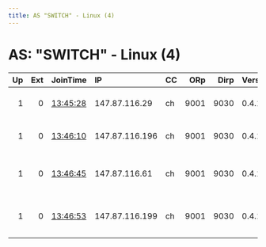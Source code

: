 ```yaml
---
title: AS "SWITCH" - Linux (4)
---
```


# AS: "SWITCH" - Linux (4)

|   Up |   Ext | JoinTime                                                                                            | IP             | CC   |   ORp |   Dirp | Version   | Contact                   | Nickname   |   eFamMembers |
|-----:|------:|:----------------------------------------------------------------------------------------------------|:---------------|:-----|------:|-------:|:----------|:--------------------------|:-----------|--------------:|
|    1 |     0 | [13:45:28](https://metrics.torproject.org/rs.html#details/5F7F90564ED3CDCFDB3BC9787F2DA0EF2D75E8FB) | 147.87.116.29  | ch   |  9001 |   9030 | 0.4.1.6   | uva at yopmail dot com    | Uva        |             1 |
|    1 |     0 | [13:46:10](https://metrics.torproject.org/rs.html#details/DF8772A8FC433C24B7D3FE90CCFE4AEC00EB26FE) | 147.87.116.196 | ch   |  9001 |   9030 | 0.4.1.6   | pansy at yopmail dot com  | Pansy      |             1 |
|    1 |     0 | [13:46:45](https://metrics.torproject.org/rs.html#details/CDF893073A20D36DB73DDCCEB00A17093ED5E838) | 147.87.116.61  | ch   |  9001 |   9030 | 0.4.1.6   | rondoletia at yopmail dot | Rondoletia |             1 |
|    1 |     0 | [13:46:53](https://metrics.torproject.org/rs.html#details/EB79EA7C1D29E8E8553228331A70E1CC1B3C922C) | 147.87.116.199 | ch   |  9001 |   9030 | 0.4.1.6   | zenobia at yopmail dot co | Zenobia    |             1 |
